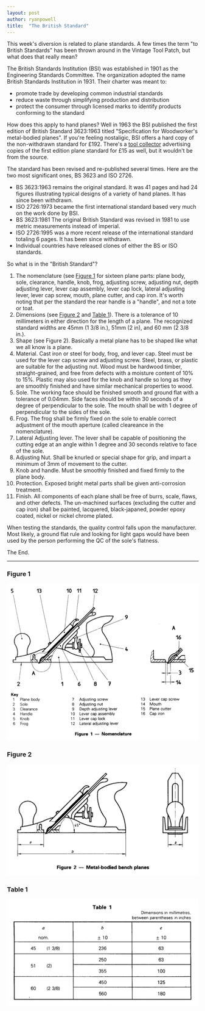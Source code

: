```yaml
---
layout: post
author: ryanpowell
title:  "The British Standard"
---
```


This week's diversion is related to plane standards. A few times the term "to British Standards" has been thrown around in the Vintage Tool Patch, but what does that really mean?

The British Standards Institution (BSI) was established in 1901 as the Engineering Standards Committee. The organization adopted the name British Standards Institution in 1931. Their charter was meant to:

* promote trade by developing common industrial standards
* reduce waste through simplifying production and distribution
* protect the consumer through licensed marks to identify products conforming to the standard

How does this apply to hand planes? Well in 1963 the BSI published the first edition of British Standard 3623:1963 titled "Specification for Woodworker's metal-bodied planes". If you're feeling nostaligic, BSI offers a hard copy of the non-withdrawn standard for £192. There's a [tool collector](http://www.20thcenturyfashion.co.uk/tft/btoolcol.htm) advertising copies of the first edition plane standard for £15 as well, but it wouldn't be from the source.

The standard has been revised and re-published several times. Here are the two most significant ones, BS 3623 and ISO 2726.

* BS 3623:1963 remains the original standard. It was 41 pages and had 24 figures illustrating typical designs of a variety of hand planes. It has since been withdrawn.
* ISO 2726:1973 became the first international standard based very much on the work done by BSI.
* BS 3623:1981 The original British Standard was revised in 1981 to use metric measurements instead of imperial.
* ISO 2726:1995 was a more recent release of the international standard totaling 6 pages. It has been since withdrawn.
* Individual countries have released clones of either the BS or ISO standards.

So what is in the "British Standard"?

1. The nomenclature (see [Figure 1](#figure-1) for sixteen plane parts: plane body, sole, clearance, handle, knob, frog, adjusting screw, adjusting nut, depth adjusting lever, lever cap assembly, lever cap lock, lateral adjusting lever, lever cap screw, mouth, plane cutter, and cap iron. It's worth noting that per the standard the rear handle is a "handle", and not a tote or toat.
2. Dimensions (see [Figure 2](#figure-2) and [Table 1](#table-1)). There is a tolerance of 10 millimeters in either direction for the length of a plane. The recognized standard widths are 45mm (1 3/8 in.), 51mm (2 in), and 60 mm (2 3/8 in.).
3. Shape (see Figure 2). Basically a metal plane has to be shaped like what we all know is a plane.
4. Material. Cast iron or steel for body, frog, and lever cap. Steel must be used for the lever cap screw and adjusting screw. Steel, brass, or plastic are suitable for the adjusting nut. Wood must be hardwood timber, straight-grained, and free from defects with a moisture content of 10% to 15%. Plastic may also used for the knob and handle so long as they are smoothly finished and have similar mechanical properties to wood.
5. Sole. The working face should be finished smooth and ground flat with a tolerance of 0.04mm. Side faces should be within 30 seconds of a degree of perpendicular to the sole. The mouth shall be with 1 degree of perpendicular to the sides of the sole.
6. Frog. The frog shall be firmly fixed on the sole to enable correct adjustment of the mouth aperture (called cleareance in the nomenclature).
7. Lateral Adjusting lever. The lever shall be capable of positioning the cutting edge at an angle within 1 degree and 30 seconds relative to face of the sole.
8. Adjusting Nut. Shall be knurled or special shape for grip, and impart a minimum of 3mm of movement to the cutter.
9. Knob and handle. Must be smoothly finished and fixed firmly to the plane body.
10. Protection. Exposed bright metal parts shall be given anti-corrosion treatment.
11. Finish. All components of each plane shall be free of burrs, scale, flaws, and other defects. The un-machined surfaces (excluding the cutter and cap iron) shall be painted, lacquered, black-japaned, powder epoxy coated, nickel or nickel chrome plated.

When testing the standards, the quality control falls upon the manufacturer. Most likely, a ground flat rule and looking for light gaps would have been used by the person performing the QC of the sole's flatness.

The End.

---

### Figure 1
![Figure 1](/assets/images/british-standard/figure1.png)

### Figure 2
![Figure 2](/assets/images/british-standard/figure2.png)

### Table 1
![Table 1](/assets/images/british-standard/table1.png)

